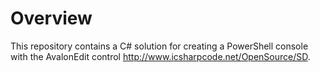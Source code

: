 # Overview
This repository contains a C# solution for creating a PowerShell console with the AvalonEdit control http://www.icsharpcode.net/OpenSource/SD.